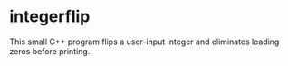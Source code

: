 # integerflip
This small C++ program flips a user-input integer and eliminates leading zeros before printing.

